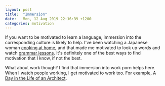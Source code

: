 ```yaml
---
layout: post
title:  "Immersion"
date:   Mon, 12 Aug 2019 22:16:39 +1200
categories: motivation
---
```


If you want to be motivated to learn a language, immersion into the
corresponding culture is likely to help. I've been watching a Japanese woman
[cooking at home](https://www.youtube.com/watch?v=QUAH99mjN_Y), and that made me
motivated to look up words and watch [grammar
lessons](https://www.youtube.com/watch?v=dunBnCI1iP0). It's definitely one of
the best ways to find motivation that I know, if not the best.

What about work though? I find that immersion into work porn helps here. When I
watch people working, I get motivated to work too. For example, [A Day in the
Life of an Architect](https://www.youtube.com/watch?v=_C5vCGB8Xx0).
